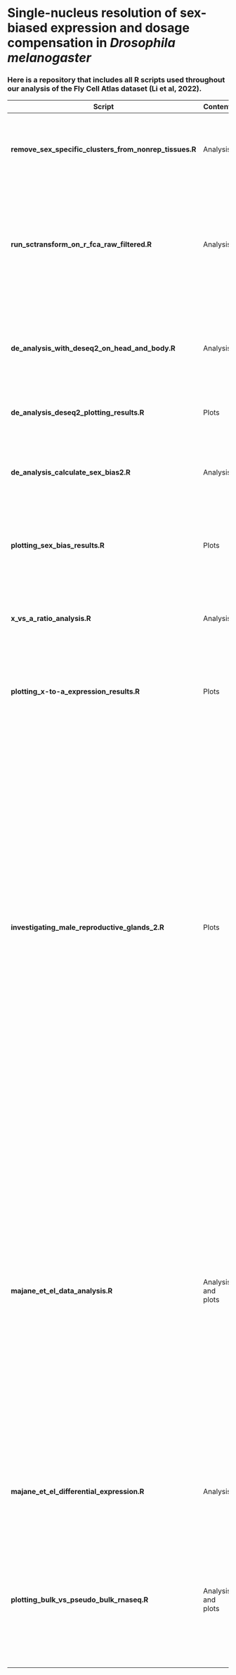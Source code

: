 # Single-nucleus resolution of sex-biased expression and dosage compensation in *Drosophila melanogaster*

### Here is a repository that includes all R scripts used throughout our analysis of the Fly Cell Atlas dataset (Li et al, 2022).

| **Script**                                             | **Content**       | **Order** | **Description**                                                                                                                                                                                                                                                                                                                                                                                                                                                   |
|--------------------------------------------------------|--------------------|-----------|-------------------------------------------------------------------------------------------------------------------------------------------------------------------------------------------------------------------------------------------------------------------------------------------------------------------------------------------------------------------------------------------------------------------------------------------------------------------|
| **remove_sex_specific_clusters_from_nonrep_tissues.R** | Analysis           | 1         | Convert loom format to h5Seurat and remove sex-specific clusters from somatic tissues                                                                                                                                                                                                                                                                                                                                                                             |
| **run_sctransform_on_r_fca_raw_filtered.R**            | Analysis           | 2         | Run stringent filtering on cells and genes, remove ambient RNA with DecontX and perform normalisation step with sctransform for each tissue                                                                                                                                                                                                                                                                                                                       |
| **de_analysis_with_deseq2_on_head_and_body.R**         | Analysis           | 3         | Run DESeq2 on aggregated counts (pseudo-bulk) in head and carcass at the tissue- and cluster-level                                                                                                                                                                                                                                                                                                                                                                |
| **de_analysis_deseq2_plotting_results.R**              | Plots              | 4         | Plot DESeq2 results at the tissue- and cluster-level                                                                                                                                                                                                                                                                                                                                                                                                              |
| **de_analysis_calculate_sex_bias2.R**                  | Analysis           | 5         | Calculate sex bias with and without accounting for cell type composition differences between the sexes                                                                                                                                                                                                                                                                                                                                                            |
| **plotting_sex_bias_results.R**                        | Plots              | 6         | Plot sex bias in cell type proportion and gene expression for each tissue                                                                                                                                                                                                                                                                                                                                                                                         |
| **x_vs_a_ratio_analysis.R**                            | Analysis           | 7         | Calculate mean X:A expression and obtain expression of DCC-related genes for each cell                                                                                                                                                                                                                                                                                                                                                                            |
| **plotting_x-to-a_expression_results.R**               | Plots              | 8         | Plot X:A expression ratios across tissues and cell types, and in the male gonad                                                                                                                                                                                                                                                                                                                                                                                   |
| **investigating_male_reproductive_glands_2.R**         | Plots              | 9         | Plot X:A expression ratios across male accessory gland cell type clusters; plot  X:A for each cell type cluster (ridges and UMAP); plot roX genes and Sxl expression in the accessory gland; dotplot of DCC-related in male accessory gland cell type clusters; plot percentage of autosomal and X-linked genes expressed in the accessory gland; dotplot of germline markers in sperm cells and in the male accessory glands; plot dsx expression across tissues |
| **majane_et_el_data_analysis.R**                       | Analysis and plots | 10        | Convert Majane et al (2022) data into h5Seurat format, stringent filtering, ambient RNA removal with DecontX followed by normalisation with sctransform, and calculate X:A expression for each cell within the male accessory gland; plot X:A expression for each cell type cluster (ridges and UMAP), and generate dotplots of DCC-related genes for each cluster in the male accessory gland                                                                    |
| **majane_et_el_differential_expression.R**             | Analysis           | 11        | Perform a DE analysis between main cell clusters in the Majane et al (2022) dataset using MAST                                                                                                                                                                                                                                                                                                                                                                    |
| **plotting_bulk_vs_pseudo_bulk_rnaseq.R**              | Analysis and plots | 12        | Calculate and plot average expression in bulk RNAseq (from Leader et al, 2017) versus pseudo-bulk (Fly Cell Atlas data) for each gene found in both datasets                                                                                                                                                                                                                                                                                                      |
